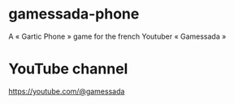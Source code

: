 # gamessada-phone
A « Gartic Phone » game for the french Youtuber « Gamessada »

# YouTube channel

https://youtube.com/@gamessada
